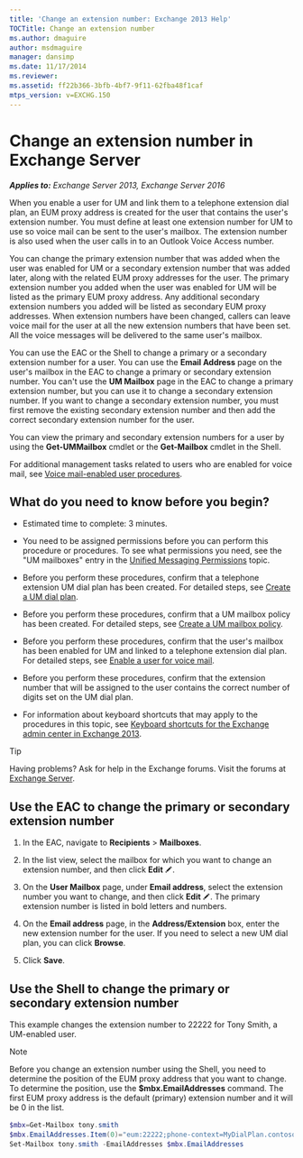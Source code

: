 ```yaml
---
title: 'Change an extension number: Exchange 2013 Help'
TOCTitle: Change an extension number
ms.author: dmaguire
author: msdmaguire
manager: dansimp
ms.date: 11/17/2014
ms.reviewer: 
ms.assetid: ff22b366-3bfb-4bf7-9f11-62fba48f1caf
mtps_version: v=EXCHG.150
---
```


# Change an extension number in Exchange Server

_**Applies to:** Exchange Server 2013, Exchange Server 2016_

When you enable a user for UM and link them to a telephone extension dial plan, an EUM proxy address is created for the user that contains the user's extension number. You must define at least one extension number for UM to use so voice mail can be sent to the user's mailbox. The extension number is also used when the user calls in to an Outlook Voice Access number.

You can change the primary extension number that was added when the user was enabled for UM or a secondary extension number that was added later, along with the related EUM proxy addresses for the user. The primary extension number you added when the user was enabled for UM will be listed as the primary EUM proxy address. Any additional secondary extension numbers you added will be listed as secondary EUM proxy addresses. When extension numbers have been changed, callers can leave voice mail for the user at all the new extension numbers that have been set. All the voice messages will be delivered to the same user's mailbox.

You can use the EAC or the Shell to change a primary or a secondary extension number for a user. You can use the **Email Address** page on the user's mailbox in the EAC to change a primary or secondary extension number. You can't use the **UM Mailbox** page in the EAC to change a primary extension number, but you can use it to change a secondary extension number. If you want to change a secondary extension number, you must first remove the existing secondary extension number and then add the correct secondary extension number for the user.

You can view the primary and secondary extension numbers for a user by using the **Get-UMMailbox** cmdlet or the **Get-Mailbox** cmdlet in the Shell.

For additional management tasks related to users who are enabled for voice mail, see [Voice mail-enabled user procedures](voice-mail-enabled-user-procedures-exchange-2013-help.md).

## What do you need to know before you begin?

- Estimated time to complete: 3 minutes.

- You need to be assigned permissions before you can perform this procedure or procedures. To see what permissions you need, see the "UM mailboxes" entry in the [Unified Messaging Permissions](http://technet.microsoft.com/library/d326c3bc-8f33-434a-bf02-a83cc26a5498.aspx) topic.

- Before you perform these procedures, confirm that a telephone extension UM dial plan has been created. For detailed steps, see [Create a UM dial plan](create-um-dial-plan-exchange-2013-help.md).

- Before you perform these procedures, confirm that a UM mailbox policy has been created. For detailed steps, see [Create a UM mailbox policy](create-um-mailbox-policy-exchange-2013-help.md).

- Before you perform these procedures, confirm that the user's mailbox has been enabled for UM and linked to a telephone extension dial plan. For detailed steps, see [Enable a user for voice mail](enable-a-user-for-voice-mail-exchange-2013-help.md).

- Before you perform these procedures, confirm that the extension number that will be assigned to the user contains the correct number of digits set on the UM dial plan.

- For information about keyboard shortcuts that may apply to the procedures in this topic, see [Keyboard shortcuts for the Exchange admin center in Exchange 2013](keyboard-shortcuts-in-the-exchange-admin-center-2013-help.md).

> [!TIP]
> Having problems? Ask for help in the Exchange forums. Visit the forums at [Exchange Server](https://go.microsoft.com/fwlink/p/?linkId=60612).

## Use the EAC to change the primary or secondary extension number

1. In the EAC, navigate to **Recipients** \> **Mailboxes**.

2. In the list view, select the mailbox for which you want to change an extension number, and then click **Edit** ![Edit icon](images/ITPro_EAC_EditIcon.gif).

3. On the **User Mailbox** page, under **Email address**, select the extension number you want to change, and then click **Edit** ![Edit icon](images/ITPro_EAC_EditIcon.gif). The primary extension number is listed in bold letters and numbers.

4. On the **Email address** page, in the **Address/Extension** box, enter the new extension number for the user. If you need to select a new UM dial plan, you can click **Browse**.

5. Click **Save**.

## Use the Shell to change the primary or secondary extension number

This example changes the extension number to 22222 for Tony Smith, a UM-enabled user.

> [!NOTE]
> Before you change an extension number using the Shell, you need to determine the position of the EUM proxy address that you want to change. To determine the position, use the **$mbx.EmailAddresses** command. The first EUM proxy address is the default (primary) extension number and it will be 0 in the list.

```powershell
$mbx=Get-Mailbox tony.smith
$mbx.EmailAddresses.Item(0)="eum:22222;phone-context=MyDialPlan.contoso.com"
Set-Mailbox tony.smith -EmailAddresses $mbx.EmailAddresses
```
